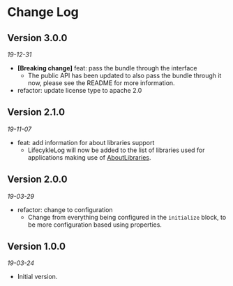 Change Log
==========

## Version 3.0.0
_19-12-31_

* __[Breaking change]__ feat: pass the bundle through the interface
  * The public API has been updated to also pass the bundle through it now, please see the README for more information.
* refactor: update license type to apache 2.0

## Version 2.1.0
_19-11-07_

* feat: add information for about libraries support
  * LifecykleLog will now be added to the list of libraries used for applications making use of [AboutLibraries](https://github.com/mikepenz/AboutLibraries).

## Version 2.0.0
_19-03-29_

* refactor: change to configuration
  * Change from everything being configured in the `initialize` block, to be more configuration based using properties.

## Version 1.0.0
_19-03-24_

* Initial version.
